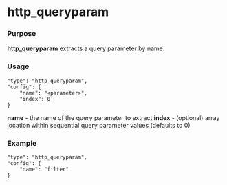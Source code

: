 # http_queryparam

### Purpose

**http_queryparam** extracts a query parameter by name.

### Usage

```
"type": "http_queryparam",
"config": {
    "name": "<parameter>",
    "index": 0
}
```

**name** - the name of the query parameter to extract
**index** - (optional) array location within sequential query parameter values (defaults to 0)

### Example

```
"type": "http_queryparam",
"config": {
    "name": "filter"
}
```
